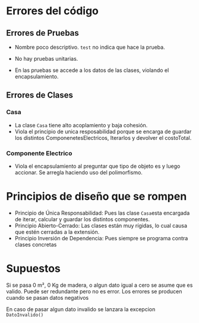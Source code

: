 # Errores del código



## Errores de Pruebas

* Nombre poco descriptivo. `test` no indica que hace la prueba.

* No hay pruebas unitarias.

* En las pruebas se accede a los datos de las clases, violando el encapsulamiento.

  

##  Errores de Clases

### Casa

* La clase `Casa` tiene alto acoplamiento y baja cohesión.
* Viola el principio de unica resposabilidad porque se encarga de guardar los distintos ComponenetesElectricos, Iterarlos y devolver el costoTotal.

### Componente Electrico

* Viola el encapsulamiento al preguntar que tipo de objeto es y luego accionar. Se arregla haciendo uso del polimorfismo.

# Principios de diseño que se rompen

* Principio de Única Responsabilidad: Pues las clase `Casa`esta encargada de iterar, calcular y guardar los distintos componentes.
* Principio Abierto-Cerrado: Las clases están muy rígidas, lo cual causa que estén cerradas a la extensión.
* Principio Inversión de Dependencia: Pues siempre se programa contra clases concretas



# Supuestos

Si se pasa 0 m², 0 Kg de madera, o algun dato igual a cero se asume que es valido. Puede ser redundante pero no es error. Los errores se producen cuando se pasan datos negativos



En caso de pasar algun dato invalido se lanzara la excepcion `DatoInvalido()` 
